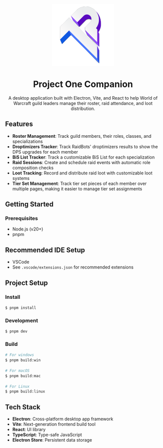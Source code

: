 <p align="center">
  <img src="src/renderer/src/assets/logo.png" alt="Project One Companion Logo" width="200"/>
</p>
<h1 align="center">Project One Companion</h1>
<p align="center">A desktop application built with Electron, Vite, and React to help World of Warcraft guild leaders manage their roster, raid attendance, and loot distribution.</p>


## Features
- **Roster Management**: Track guild members, their roles, classes, and specializations
- **Droptimizers Tracker**: Track RaidBots' droptimizers results to show the DPS upgrades for each member
- **BiS List Tracker**: Track a customizable BiS List for each specialization
- **Raid Sessions**: Create and schedule raid events with automatic role composition checks
- **Loot Tracking**: Record and distribute raid loot with customizable loot systems
- **Tier Set Management**: Track tier set pieces of each member over multiple pages, making it easier to manage tier set assignments

## Getting Started
### Prerequisites
- Node.js (v20+)
- pnpm

## Recommended IDE Setup
- VSCode
- See `.vscode/extensions.json` for recommended extensions

## Project Setup
### Install
```bash
$ pnpm install
```

### Development
```bash
$ pnpm dev
```

### Build
```bash
# For windows
$ pnpm build:win

# For macOS
$ pnpm build:mac

# For Linux
$ pnpm build:linux
```

## Tech Stack
- **Electron**: Cross-platform desktop app framework
- **Vite**: Next-generation frontend build tool
- **React**: UI library
- **TypeScript**: Type-safe JavaScript
- **Electron Store**: Persistent data storage
